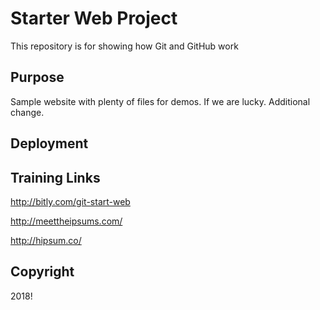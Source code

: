 # Starter Web Project

This repository is for showing how Git and GitHub work

## Purpose

Sample website with plenty of files for demos.
If we are lucky.
Additional change.

## Deployment

## Training Links

http://bitly.com/git-start-web<p>
http://meettheipsums.com/<p>
http://hipsum.co/<p>

## Copyright

2018!
